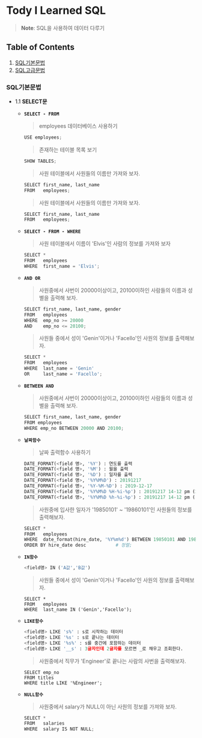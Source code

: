 # Tody I Learned SQL

> **Note**: SQL을 사용하여 데이터 다루기


## Table of Contents

  1. [SQL기본문법](#SQL기본문법)
  1. [SQL고급문법](#SQL고급문법)

  
### SQL기본문법
  - 1.1 **SELECT문**
    - **`SELECT - FROM`**
      >  employees 데이터베이스 사용하기
      ```python
      USE employees;
      ```
      >  존재하는 테이블 목록 보기
      ```python
      SHOW TABLES;
      ```
    
      > 사원 테이블에서 사원들의 이름만 가져와 보자.
      ```python
      SELECT first_name, last_name
      FROM   employees;
      ```
    
      > 사원 테이블에서 사원들의 이름만 가져와 보자.
      ```python
      SELECT first_name, last_name
      FROM   employees;
      ```
    - **`SELECT - FROM - WHERE`**
      > 사원 테이블에서 이름이 'Elvis'인 사람의 정보를 가져와 보자
      ```python
      SELECT *
      FROM   employees
      WHERE  first_name = 'Elvis';
      ```
    - **`AND OR`**
      > 사원중에서 사번이 20000이상이고, 20100이하인 사람들의 이름과 성별을 출력해 보자.
      ```python
      SELECT first_name, last_name, gender
      FROM   employees
      WHERE  emp_no >= 20000
      AND    emp_no <= 20100;
      ```
      > 사원들 중에서 성이 'Genin'이거나 'Facello'인 사원의 정보를 출력해보자.
      ```python
      SELECT *
      FROM   employees
      WHERE  last_name = 'Genin'
      OR     last_name = 'Facello';
      ```
    - **`BETWEEN AND`**
      > 사원중에서 사번이 20000이상이고, 20100이하인 사람들의 이름과 성별을 출력해 보자.
      ```python
      SELECT first_name, last_name, gender
      FROM employees
      WHERE emp_no BETWEEN 20000 AND 20100;
      ```
    - **`날짜함수`**
      > 날짜 출력함수 사용하기
      ```python
      DATE_FORMAT(<field 명>, '%Y') : 연도를 출력
      DATE_FORMAT(<field 명>, '%M') : 월을 출력
      DATE_FORMAT(<field 명>, '%D') : 일자를 출력
      DATE_FORMAT(<field 명>, '%Y%M%D') : 20191217
      DATE_FORMAT(<field 명>, '%Y-%M-%D') : 2019-12-17
      DATE_FORMAT(<field 명>, '%Y%M%D %H-%i-%p') : 20191217 14-12 pm (24)
      DATE_FORMAT(<field 명>, '%Y%M%D %h-%i-%p') : 20191217 14-12 pm (12)
      ```
    
      > 사원중에 입사한 일자가 '19850101' ~ '19860101'인 사원들의 정보를 출력해보자.
      ```python
      SELECT *
      FROM   employees
      WHERE  date_format(hire_date, '%Y%m%d') BETWEEN 19850101 AND 19860101
      ORDER BY hire_date desc           # 정렬;
      ```
    - **`IN함수`**
      ```python
      <field명> IN ('A값','B값')
      ```
      > 사원들 중에서 성이 'Genin'이거나 'Facello'인 사원의 정보를 출력해보자.
      ```
      SELECT *
      FROM   employees
      WHERE  last_name IN ('Genin','Facello');
      ```
    - **`LIKE함수`**
      ```python
      <field명> LIKE 's%' : s로 시작하는 데이터 
      <field명> LIKE '%s' : s로 끝나는 데이터 
      <field명> LIKE '%s%' : s를 중간에 포함하는 데이터 
      <field명> LIKE '__s' : 3글자인데 2글자를 모르면 _로 채우고 조회한다. 
      ```
      > 사원중에서 직무가 'Engineer'로 끝나는 사람의 사번을 출력해보자.
      ```
      SELECT emp_no
      FROM titles
      WHERE title LIKE '%Engineer';
      ```
    - **`NULL함수`**
      > 사원중에서 salary가 NULL이 아닌 사원의 정보를 가져와 보자.
      ```python
      SELECT *
      FROM   salaries
      WHERE  salary IS NOT NULL;
      ```
